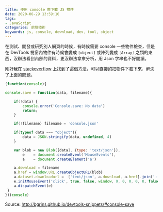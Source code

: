 ```yaml
---
title: 使用 console 來下載 JS 物件
date: 2020-06-29 13:59:10
tags: 
- JavaScript
categories: 前端技術
keywords: js, console, download, dev, tool, object
---
```



在測試、開發或研究別人網頁的時候，有時候需要 console 一些物件檢查，但是在 DevTools 視窗內物件有時候會變成 `[object]` 或陣列變成 `[Array]` 之類的東西，沒辦法看到內部的資料，更沒辦法拿來分析，用 Json 字串也不好閱讀。

<!-- more -->

剛好我在 [stackoverflow](https://stackoverflow.com/questions/11849562/how-to-save-the-output-of-a-console-logobject-to-a-file) 上找到了這個方法，可以直接的把物件下載下來，解決了上面的問題。

```javascript
(function(console){

console.save = function(data, filename){

    if(!data) {
        console.error('Console.save: No data')
        return;
    }

    if(!filename) filename = 'console.json'

    if(typeof data === "object"){
        data = JSON.stringify(data, undefined, 4)
    }

    var blob = new Blob([data], {type: 'text/json'}),
        e    = document.createEvent('MouseEvents'),
        a    = document.createElement('a')

    a.download = filename
    a.href = window.URL.createObjectURL(blob)
    a.dataset.downloadurl =  ['text/json', a.download, a.href].join(':')
    e.initMouseEvent('click', true, false, window, 0, 0, 0, 0, 0, false, false, false, false, 0, null)
    a.dispatchEvent(e)
 }
})(console)
```

Source: http://bgrins.github.io/devtools-snippets/#console-save